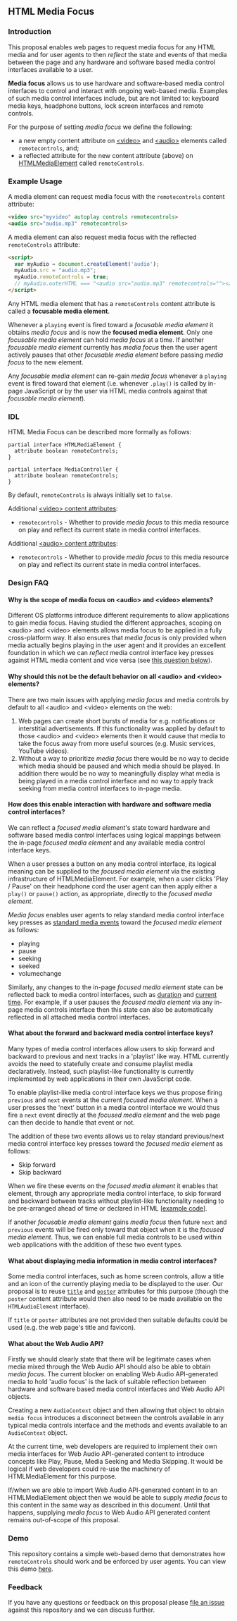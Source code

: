 ## HTML Media Focus

### Introduction

This proposal enables web pages to request media focus for any HTML media and for user agents to then _reflect_ the state and events of that media between the page and any hardware and software based media control interfaces available to a user.

**Media focus** allows us to use hardware and software-based media control interfaces to control and interact with ongoing web-based media. Examples of such media control interfaces include, but are not limited to: keyboard media keys, headphone buttons, lock screen interfaces and remote controls.

For the purpose of setting _media focus_ we define the following:

- a new empty content attribute on [&lt;video&gt;](https://html.spec.whatwg.org/multipage/embedded-content.html#the-video-element) and [&lt;audio&gt;](https://html.spec.whatwg.org/multipage/embedded-content.html#the-audio-element) elements called `remotecontrols`, and;
- a reflected attribute for the new content attribute (above) on [HTMLMediaElement](https://html.spec.whatwg.org/multipage/embedded-content.html#htmlmediaelement) called `remoteControls`.

### Example Usage

A media element can request media focus with the `remotecontrols` content attribute:

``` html
<video src="myvideo" autoplay controls remotecontrols>
<audio src="audio.mp3" remotecontrols>
```

A media element can also request media focus with the reflected `remoteControls` attribute:

``` html
<script>
  var myAudio = document.createElement('audio');
  myAudio.src = "audio.mp3";
  myAudio.remoteControls = true;
  // myAudio.outerHTML === "<audio src="audio.mp3" remotecontrols=""></audio>"
</script>
```

Any HTML media element that has a `remoteControls` content attribute is called a **focusable media element**.

Whenever a `playing` event is fired toward a _focusable media element_ it obtains _media focus_ and is now the **focused media element**. Only one _focusable media element_ can hold _media focus_ at a time. If another _focusable media element_ currently has _media focus_ then the user agent actively pauses that other _focusable media element_ before passing _media focus_ to the new element.

Any _focusable media element_ can re-gain _media focus_ whenever a `playing` event is fired toward that element (i.e. whenever `.play()` is called by in-page JavaScript or by the user via HTML media controls against that _focusable media element_).

### IDL

HTML Media Focus can be described more formally as follows:

``` WebIDL
partial interface HTMLMediaElement {
  attribute boolean remoteControls;
}

partial interface MediaController {
  attribute boolean remoteControls;
}
```

By default, `remoteControls` is always initially set to `false`.

Additional [&lt;video&gt; content attributes](https://html.spec.whatwg.org/multipage/embedded-content.html#the-video-element):

- `remotecontrols` - Whether to provide _media focus_ to this media resource on play and reflect its current state in media control interfaces.

Additional [&lt;audio&gt; content attributes](https://html.spec.whatwg.org/multipage/embedded-content.html#the-audio-element):

- `remotecontrols` - Whether to provide _media focus_ to this media resource on play and reflect its current state in media control interfaces.

### Design FAQ

#### Why is the scope of media focus on &lt;audio&gt; and &lt;video&gt; elements?

Different OS platforms introduce different requirements to allow applications to gain media focus. Having studied the different approaches, scoping on &lt;audio&gt; and &lt;video&gt; elements allows media focus to be applied in a fully cross-platform way. It also ensures that _media focus_ is only provided when media actually begins playing in the user agent and it provides an excellent foundation in which we can _reflect_ media control interface key presses against HTML media content and vice versa (see [this question below](#how-does-this-enable-interaction-with-hardware-and-software-media-control-interfaces)).

#### Why should this not be the default behavior on all &lt;audio&gt; and &lt;video&gt; elements?

There are two main issues with applying _media focus_ and media controls by default to all &lt;audio&gt; and &lt;video&gt; elements on the web:

1. Web pages can create short bursts of media for e.g. notifications or interstitial advertisements. If this functionality was applied by default to those &lt;audio&gt; and &lt;video&gt; elements then it would cause that media to take the focus away from more useful sources (e.g. Music services, YouTube videos).
2. Without a way to prioritize _media focus_ there would be no way to decide which media should be paused and which media should be played. In addition there would be no way to meaningfully display what media is being played in a media control interface and no way to apply track seeking from media control interfaces to in-page media.

#### How does this enable interaction with hardware and software media control interfaces?

We can reflect a _focused media element_'s state toward hardware and software based media control interfaces using logical mappings between the in-page _focused media element_ and any available media control interface keys.

When a user presses a button on any media control interface, its logical meaning can be supplied to the _focused media element_ via the existing infrastructure of HTMLMediaElement. For example, when a user clicks 'Play / Pause' on their headphone cord the user agent can then apply either a `play()` or `pause()` action, as appropriate, directly to the _focused media element_.

_Media focus_ enables user agents to relay standard media control interface key presses as [standard media events](https://html.spec.whatwg.org/multipage/embedded-content.html#mediaevents) toward the _focused media element_ as follows:

- playing
- pause
- seeking
- seeked
- volumechange

Similarly, any changes to the in-page _focused media element_ state can be reflected back to media control interfaces, such as [duration](https://html.spec.whatwg.org/multipage/embedded-content.html#dom-media-duration) and [current time](https://html.spec.whatwg.org/multipage/embedded-content.html#dom-media-currenttime). For example, if a user pauses the _focused media element_ via any in-page media controls interface then this state can also be automatically reflected in all attached media control interfaces.

#### What about the forward and backward media control interface keys?

Many types of media control interfaces allow users to skip forward and backward to previous and next tracks in a 'playlist' like way. HTML currently avoids the need to statefully create and consume playlist media declaratively. Instead, such playlist-like functionality is currently implemented by web applications in their own JavaScript code.

To enable playlist-like media control interface keys we thus propose firing `previous` and `next` events at the current _focused media element_. When a user presses the 'next' button in a media control interface we would thus fire a `next` event directly at the _focused media element_ and the web page can then decide to handle that event or not.

The addition of these two events allows us to relay standard previous/next media control interface key presses toward the _focused media element_ as follows:

- Skip forward
- Skip backward

When we fire these events on the _focused media element_ it enables that element, through any appropriate media control interface, to skip forward and backward between tracks without playlist-like functionality needing to be pre-arranged ahead of time or declared in HTML [[example code](https://github.com/richtr/html-media-focus/blob/gh-pages/index.html#L118-L139)].

If another _focusable media element_ gains _media focus_ then future `next` and `previous` events will be fired only toward that object when it is the _focused media element_. Thus, we can enable full media controls to be used within web applications with the addition of these two event types.

#### What about displaying media information in media control interfaces?

Some media control interfaces, such as home screen controls, allow a title and an icon of the currently playing media to be displayed to the user. Our proposal is to reuse [`title`](https://html.spec.whatwg.org/multipage/dom.html#attr-title) and [`poster`](https://html.spec.whatwg.org/multipage/embedded-content.html#attr-video-poster) attributes for this purpose (though the `poster` content attribute would then also need to be made available on the `HTMLAudioElement` interface).

If `title` or `poster` attributes are not provided then suitable defaults could be used (e.g. the web page's title and favicon).

#### What about the Web Audio API?

Firstly we should clearly state that there will be legitimate cases when media mixed through the Web Audio API should also be able to obtain _media focus_. The current blocker on enabling Web Audio API-generated media to hold 'audio focus' is the lack of suitable reflection between hardware and software based media control interfaces and Web Audio API objects.

Creating a new `AudioContext` object and then allowing that object to obtain `media focus` introduces a disconnect between the controls available in any typical media controls interface and the methods and events available to an `AudioContext` object.

At the current time, web developers are required to implement their own media interfaces for Web Audio API-generated content to introduce concepts like Play, Pause, Media Seeking and Media Skipping. It would be logical if web developers could re-use the machinery of HTMLMediaElement for this purpose.

If/when we are able to import Web Audio API-generated content in to an HTMLMediaElement object then we would be able to supply _media focus_ to this content in the same way as described in this document. Until that happens, supplying _media focus_ to Web Audio API generated content remains out-of-scope of this proposal.

### Demo

This repository contains a simple web-based demo that demonstrates how `remoteControls` should work and be enforced by user agents. You can view this demo [here](https://richtr.github.io/html-media-focus/).

### Feedback

If you have any questions or feedback on this proposal please [file an issue](https://github.com/richtr/html-media-focus/issues) against this repository and we can discuss further.
